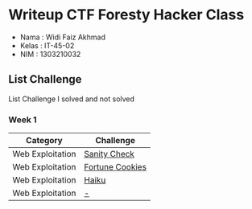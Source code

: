 # Writeup CTF Foresty Hacker Class

* Nama  : Widi Faiz Akhmad 
* Kelas : IT-45-02 
* NIM   : 1303210032

## List Challenge
List Challenge I solved and not solved

### Week 1
| Category | Challenge |
| --- | --- |
| Web Exploitation | [Sanity Check](/Sanity%20Check/)
| Web Exploitation | [Fortune Cookies](/Fortune%20Cookies/)
| Web Exploitation | [Haiku](/Haiku/)
| Web Exploitation | [-](/Judul%204/)
